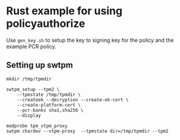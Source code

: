 # Rust example for using policyauthorize

Use `gen_key.sh` to setup the key to signing key for the policy and the example PCR policy.

## Setting up swtpm

```
mkdir /tmp/tpmdir

swtpm_setup --tpm2 \
    --tpmstate /tmp/tpmdir \
    --createek --decryption --create-ek-cert \
    --create-platform-cert \
    --pcr-banks sha1,sha256 \
    --display

modprobe tpm_vtpm_proxy
swtpm chardev --vtpm-proxy  --tpmstate dir=/tmp/tpmdir --tpm2
```